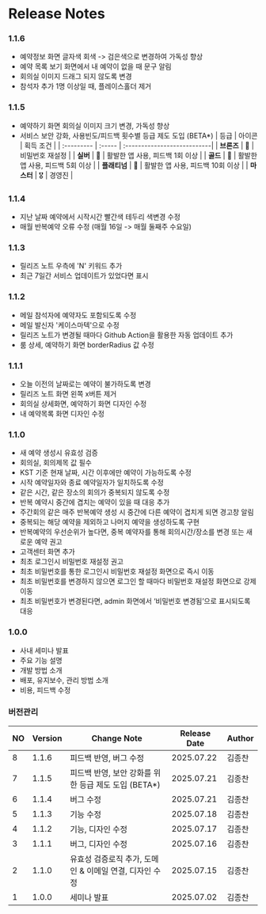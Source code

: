 # Release Notes

### 1.1.6 
- 예약정보 화면 글자색 회색 -> 검은색으로 변경하여 가독성 향상
- 예약 목록 보기 화면에서 내 예약이 없을 때 문구 알림
- 회의실 이미지 드래그 되지 않도록 변경 
- 참석자 추가 1명 이상일 때, 플레이스홀더 제거 

### 1.1.5 
- 예약하기 화면 회의실 이미지 크기 변경, 가독성 향상
- 서비스 보안 강화, 사용빈도/피드백 횟수별 등급 제도 도입 (BETA*)
    | 등급        | 아이콘   | 획득 조건                     |
    | :--------- | :----- | :---------------------------|
    | **브론즈**   | 🥉     | 비밀번호 재설정                 |
    | **실버**    | 🥈     | 활발한 앱 사용, 피드백 1회 이상    |
    | **골드**    | 🥇     | 활발한 앱 사용, 피드백 5회 이상    |
    | **플래티넘** | 🏅     | 활발한 앱 사용, 피드백 10회 이상   |
    | **마스터**  | 🎖️      | 경영진                        |

### 1.1.4

- 지난 날짜 예약에서 시작시간 빨간색 테두리 색변경 수정 
- 매월 반복예약 오류 수정 (매월 16일 -> 매월 둘째주 수요일)

### 1.1.3

- 릴리즈 노트 우측에 'N' 키워드 추가 
- 최근 7일간 서비스 업데이트가 있었다면 표시 

### 1.1.2

- 메일 참석자에 예약자도 포함되도록 수정 
- 메일 발신자 '케이스마텍'으로 수정  
- 릴리즈 노트가 변경될 때마다 Github Action을 활용한 자동 업데이트 추가
- 룸 상세, 예약하기 화면 borderRadius 값 수정 

### 1.1.1

- 오늘 이전의 날짜로는 예약이 불가하도록 변경 
- 릴리즈 노트 화면 왼쪽 x버튼 제거 
- 회의실 상세화면, 예약하기 화면 디자인 수정 
- 내 예약목록 화면 디자인 수정 

### 1.1.0

- 새 예약 생성시 유효성 검증
- 회의실, 회의제목 값 필수
- KST 기준 현재 날짜, 시간 이후에만 예약이 가능하도록 수정
- 시작 예약일자와 종료 예약일자가 일치하도록 수정
- 같은 시간, 같은 장소의 회의가 중복되지 않도록 수정
- 반복 예약시 중간에 겹치는 예약이 있을 때 대응 추가
- 주간회의 같은 매주 반복예약 생성 시 중간에 다른 예약이 겹치게 되면 경고창 알림
- 중복되는 해당 예약을 제외하고 나머지 예약을 생성하도록 구현
- 반복예약의 우선순위가 높다면, 중복 예약자를 통해 회의시간/장소를 변경 또는 새로운 예약 권고
- 고객센터 화면 추가
- 최초 로그인시 비밀번호 재설정 권고
- 최초 비밀번호를 통한 로그인시 비밀번호 재설정 화면으로 즉시 이동
- 최초 비밀번호를 변경하지 않으면 로그인 할 때마다 비밀번호 재설정 화면으로 강제 이동
- 최초 비밀번호가 변경된다면, admin 화면에서 ‘비밀번호 변경됨’으로 표시되도록 대응

### 1.0.0

- 사내 세미나 발표
- 주요 기능 설명
- 개발 방법 소개
- 배포, 유지보수, 관리 방법 소개
- 비용, 피드백 수정

### 버전관리 

| NO | Version | Change Note | Release Date | Author |
| --- | --- | --- | --- | --- |
| 8 | 1.1.6 | 피드백 반영, 버그 수정 | 2025.07.22 | 김종찬  |
| 7 | 1.1.5 | 피드백 반영, 보안 강화를 위한 등급 제도 도입 (BETA*) | 2025.07.21 | 김종찬  |
| 6 | 1.1.4 | 버그 수정 | 2025.07.21 | 김종찬  |
| 5 | 1.1.3 | 기능 수정 | 2025.07.18 | 김종찬  |
| 4 | 1.1.2 | 기능, 디자인 수정 | 2025.07.17 | 김종찬  |
| 3 | 1.1.1 | 버그, 디자인 수정 | 2025.07.16 | 김종찬  |
| 2 | 1.1.0 | 유효성 검증로직 추가, 도메인 & 이메일 연결, 디자인 수정 | 2025.07.15 | 김종찬 |
| 1 | 1.0.0 | 세미나 발표 | 2025.07.02 | 김종찬  |


